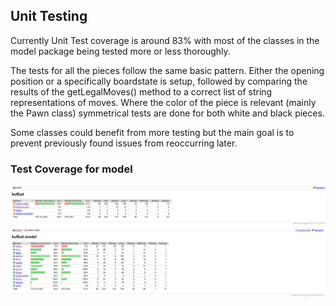 ## Unit Testing

Currently Unit Test coverage is around 83% with most of the classes in the model package being tested more or less thoroughly.

The tests for all the pieces follow the same basic pattern. Either the opening position or a specifically boardstate is setup, followed by comparing the results of the getLegalMoves() method to a correct list of string representations of moves. Where the color of the piece is relevant (mainly the Pawn class) symmetrical tests are done for both white and black pieces.     

Some classes could benefit from more testing but the main goal is to prevent previously found issues from reoccurring later.    
### Test Coverage for model
![Image](https://github.com/antlammi/ChessAI_TiRa/blob/master/documentation/Test%20Coverage.png)
![Image](https://github.com/antlammi/ChessAI_TiRa/blob/master/documentation/Test%20Coverage%202.png)
